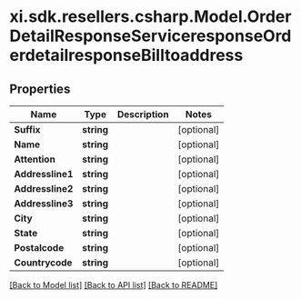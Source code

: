 # xi.sdk.resellers.csharp.Model.OrderDetailResponseServiceresponseOrderdetailresponseBilltoaddress

## Properties

Name | Type | Description | Notes
------------ | ------------- | ------------- | -------------
**Suffix** | **string** |  | [optional] 
**Name** | **string** |  | [optional] 
**Attention** | **string** |  | [optional] 
**Addressline1** | **string** |  | [optional] 
**Addressline2** | **string** |  | [optional] 
**Addressline3** | **string** |  | [optional] 
**City** | **string** |  | [optional] 
**State** | **string** |  | [optional] 
**Postalcode** | **string** |  | [optional] 
**Countrycode** | **string** |  | [optional] 

[[Back to Model list]](../README.md#documentation-for-models) [[Back to API list]](../README.md#documentation-for-api-endpoints) [[Back to README]](../README.md)

